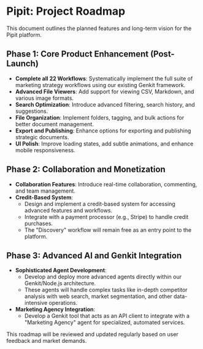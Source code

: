 # Pipit: Project Roadmap

This document outlines the planned features and long-term vision for the Pipit platform.

## Phase 1: Core Product Enhancement (Post-Launch)

-   **Complete all 22 Workflows**: Systematically implement the full suite of marketing strategy workflows using our existing Genkit framework.
-   **Advanced File Viewers**: Add support for viewing CSV, Markdown, and various image formats.
-   **Search Optimization**: Introduce advanced filtering, search history, and suggestions.
-   **File Organization**: Implement folders, tagging, and bulk actions for better document management.
-   **Export and Publishing**: Enhance options for exporting and publishing strategic documents.
-   **UI Polish**: Improve loading states, add subtle animations, and enhance mobile responsiveness.

## Phase 2: Collaboration and Monetization

-   **Collaboration Features**: Introduce real-time collaboration, commenting, and team management.
-   **Credit-Based System**:
    -   Design and implement a credit-based system for accessing advanced features and workflows.
    -   Integrate with a payment processor (e.g., Stripe) to handle credit purchases.
    -   The "Discovery" workflow will remain free as an entry point to the platform.

## Phase 3: Advanced AI and Genkit Integration

-   **Sophisticated Agent Development**:
    -   Develop and deploy more advanced agents directly within our Genkit/Node.js architecture.
    -   These agents will handle complex tasks like in-depth competitor analysis with web search, market segmentation, and other data-intensive operations.
-   **Marketing Agency Integration**:
    -   Develop a Genkit tool that acts as an API client to integrate with a "Marketing Agency" agent for specialized, automated services.

This roadmap will be reviewed and updated regularly based on user feedback and market demands.
